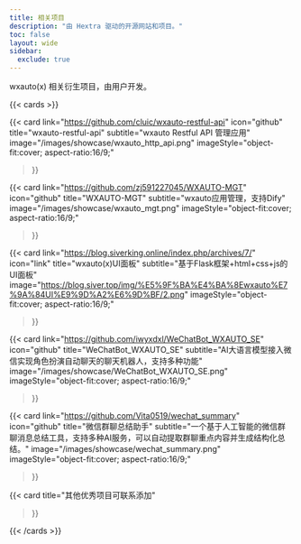 ```yaml
---
title: 相关项目
description: "由 Hextra 驱动的开源网站和项目。"
toc: false
layout: wide
sidebar:
  exclude: true
---
```


<div class="hx:mt-4"></div>

<p class="hx:mb-12 hx:text-center hx:text-lg hx:text-gray-500 hx:dark:text-gray-400">
wxauto(x) 相关衍生项目，由用户开发。
</p>

{{< cards >}}

  {{< card
        link="https://github.com/cluic/wxauto-restful-api"
        icon="github"
        title="wxauto-restful-api"
        subtitle="wxauto Restful API 管理应用"
        image="/images/showcase/wxauto_http_api.png"
        imageStyle="object-fit:cover; aspect-ratio:16/9;"
  >}}

  {{< card
        link="https://github.com/zj591227045/WXAUTO-MGT"
        icon="github"
        title="WXAUTO-MGT"
        subtitle="wxauto应用管理，支持Dify"
        image="/images/showcase/wxauto_mgt.png"
        imageStyle="object-fit:cover; aspect-ratio:16/9;"
  >}}

  {{< card
        link="https://blog.siverking.online/index.php/archives/7/"
        icon="link"
        title="wxauto(x)UI面板"
        subtitle="基于Flask框架+html+css+js的UI面板"
        image="https://blog.siver.top/img/%E5%9F%BA%E4%BA%8Ewxauto%E7%9A%84UI%E9%9D%A2%E6%9D%BF/2.png"
        imageStyle="object-fit:cover; aspect-ratio:16/9;"
  >}}

  {{< card
        link="https://github.com/iwyxdxl/WeChatBot_WXAUTO_SE"
        icon="github"
        title="WeChatBot_WXAUTO_SE"
        subtitle="AI大语言模型接入微信实现角色扮演自动聊天的聊天机器人，支持多种功能"
        image="/images/showcase/WeChatBot_WXAUTO_SE.png"
        imageStyle="object-fit:cover; aspect-ratio:16/9;"
  >}}

  {{< card
        link="https://github.com/Vita0519/wechat_summary"
        icon="github"
        title="微信群聊总结助手"
        subtitle="一个基于人工智能的微信群聊消息总结工具，支持多种AI服务，可以自动提取群聊重点内容并生成结构化总结。"
        image="/images/showcase/wechat_summary.png"
        imageStyle="object-fit:cover; aspect-ratio:16/9;"
  >}}

  {{< card
        title="其他优秀项目可联系添加"
  >}}

{{< /cards >}}
